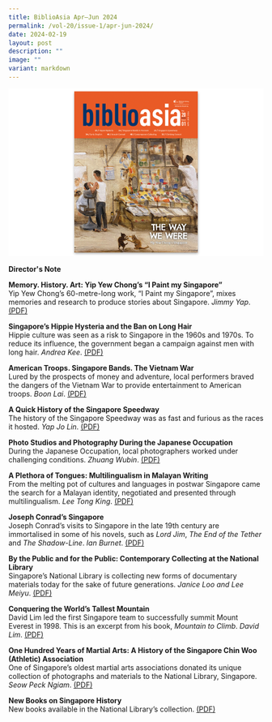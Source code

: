 ```yaml
---
title: BiblioAsia Apr–Jun 2024
permalink: /vol-20/issue-1/apr-jun-2024/
date: 2024-02-19
layout: post
description: ""
image: ""
variant: markdown
---
```

<img src="/images/Vol%2020%20Issue%201/Biblioasia_20_1_cover.png">

<a style="text-decoration: none; font-weight: bold;" href="/vol-20/issue-1/apr-jun-2024/director-note/">Director's Note</a>

<a style="text-decoration: none; font-weight: bold;" href="/vol-20/issue-1/apr-jun-2024/yip-yew-chong-i-paint-my-singapore/">Memory. History. Art: Yip Yew Chong’s “I Paint my Singapore”</a><br>
Yip Yew Chong’s 60-metre-long work, “I Paint my Singapore”, mixes memories and research to produce stories about Singapore. *Jimmy Yap*. [(PDF)](/files/pdf/Vol%2020/BiblioAsia_APR_JUN2024_YipYewChong.pdf)

<a style="text-decoration: none; font-weight: bold;" href="/vol-20/issue-1/apr-jun-2024/hippies-operation-snip-snip-long-hair/">Singapore’s Hippie Hysteria and the Ban on Long Hair</a><br>
Hippie culture was seen as a risk to Singapore in the 1960s and 1970s. To reduce its influence, the government began a campaign against men with long hair. *Andrea Kee*. [(PDF)](/files/pdf/Vol%2020/BiblioAsia_APR_JUN2024_HippieHysteria.pdf)

<a style="text-decoration: none; font-weight: bold;" href="/vol-20/issue-1/apr-jun-2024/singapore-bands-vietnam-war/">American Troops. Singapore Bands. The Vietnam War</a><br>
Lured by the prospects of money and adventure, local performers braved the dangers of the Vietnam War to provide entertainment to American troops. *Boon Lai*. [(PDF)](/files/pdf/Vol%2020/BiblioAsia_APR_JUN2024_SingaporeBands.pdf)

<a style="text-decoration: none; font-weight: bold;" href="/vol-20/issue-1/apr-jun-2024/singapore-speedway-motorcycle-racing/">A Quick History of the Singapore Speedway</a><br>
The history of the Singapore Speedway was as fast and furious as the races it hosted. *Yap Jo Lin*. [(PDF)](/files/pdf/Vol%2020/BiblioAsia_APR_JUN2024_SingaporeSpeedway.pdf)

<a style="text-decoration: none; font-weight: bold;" href="/vol-20/issue-1/apr-jun-2024/japanese-occupation-photo-studios/">Photo Studios and Photography During the Japanese Occupation</a><br>
During the Japanese Occupation, local photographers worked under challenging conditions. *Zhuang Wubin*. [(PDF)](/files/pdf/Vol%2020/BiblioAsia_APR_JUN2024_PhotoStudios.pdf)

<a style="text-decoration: none; font-weight: bold;" href="/vol-20/issue-1/apr-jun-2024/multilingual-languages-malayan-writing-sg/">A Plethora of Tongues: Multilingualism in Malayan Writing</a><br>
From the melting pot of cultures and languages in postwar Singapore came the search for a Malayan identity, negotiated and presented through multilingualism. *Lee Tong King*. [(PDF)](/files/pdf/Vol%2020/BiblioAsia_APR_JUN2024_APlethoraofTongues.pdf)

<a style="text-decoration: none; font-weight: bold;" href="/vol-20/issue-1/apr-jun-2024/joseph-conrad-singapore/">Joseph Conrad’s Singapore</a><br>
Joseph Conrad’s visits to Singapore in the late 19th century are immortalised in some of his novels, such as _Lord Jim_, _The End of the Tether_ and _The Shadow-Line_. *Ian Burnet*. [(PDF)](/files/pdf/Vol%2020/BiblioAsia_APR_JUN2024_JosephConrad.pdf)

<a style="text-decoration: none; font-weight: bold;" href="/vol-20/issue-1/apr-jun-2024/contemporary-collecting-national-library/">By the Public and for the Public: Contemporary Collecting at the National Library</a><br>
Singapore’s National Library is collecting new forms of documentary materials today for the sake of future generations. *Janice Loo and Lee Meiyu*. [(PDF)](/files/pdf/Vol%2020/BiblioAsia_APR_JUN2024_ContemporaryCollecting.pdf)

<a style="text-decoration: none; font-weight: bold;" href="/vol-20/issue-1/apr-jun-2024/mountain-everest-expedition-david-lim/">Conquering the World’s Tallest Mountain</a><br>
David Lim led the first Singapore team to successfully summit Mount Everest in 1998. This is an excerpt from his book, _Mountain to Climb_. *David Lim*. [(PDF)](/files/pdf/Vol%2020/BiblioAsia_APR_JUN2024_MountEverest.pdf)

<a style="text-decoration: none; font-weight: bold;" href="/vol-20/issue-1/apr-jun-2024/singapore-chin-woo-athletic-association/">One Hundred Years of Martial Arts: A History of the Singapore Chin Woo (Athletic) Association</a><br>
One of Singapore’s oldest martial arts associations donated its unique collection of photographs and materials to the National Library, Singapore. *Seow Peck Ngiam*. [(PDF)](/files/pdf/Vol%2020/BiblioAsia_APR_JUN2024_ChinWoo.pdf)

<a style="text-decoration: none; font-weight: bold;" href="/vol-20/issue-1/apr-jun-2024/new-books-singapore-history/">New Books on Singapore History</a><br>
	New books available in the National Library’s collection. [(PDF)](/files/pdf/Vol%2020/BiblioAsia_APR_JUN2024_NewBooks.pdf)